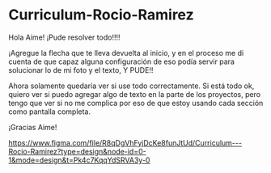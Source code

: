 # Curriculum-Rocio-Ramirez
Hola Aime! ¡Pude resolver todo!!!!

¡Agregue la flecha que te lleva devuelta al inicio, y en el proceso me di cuenta de que capaz alguna configuración de eso podía servir para solucionar lo de mi foto y el texto, Y PUDE!!

Ahora solamente quedaría ver si use todo correctamente. Si está todo ok, quiero ver si puedo agregar algo de texto en la parte de los proyectos, pero tengo que ver si no me complica por eso de que estoy usando cada sección como pantalla completa.

¡Gracias Aime!

https://www.figma.com/file/R8qDgVhFyjDcKe8funJtUd/Curriculum---Rocio-Ramirez?type=design&node-id=0-1&mode=design&t=Pk4c7KqqYdSRVA3y-0
